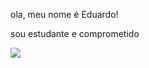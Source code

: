 ola, meu nome é Eduardo!

sou estudante e comprometido

![](https://media1.tenor.com/m/aPgTU-Z9j1MAAAAd/funny-dogs-cute.gif)
